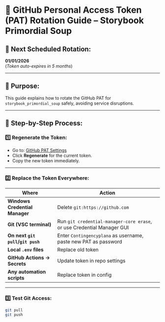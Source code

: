<!-- Save to: storybook_primordial_soup/github_personal_access_token_rotation_guide.md -->

# 🔑 GitHub Personal Access Token (PAT) Rotation Guide – Storybook Primordial Soup

## 📅 Next Scheduled Rotation:
**01/01/2026**  
(*Token auto-expires in 5 months*)

---

## 🧭 Purpose:
This guide explains how to rotate the GitHub PAT for `storybook_primordial_soup` safely, avoiding service disruptions.

---

## 🔧 Step-by-Step Process:

### 1️⃣ Regenerate the Token:
- Go to: [GitHub PAT Settings](https://github.com/settings/personal-access-tokens)
- Click **Regenerate** for the current token.
- Copy the new token immediately.

---

### 2️⃣ Replace the Token Everywhere:

| **Where** | **Action** |
|-----------|------------|
| **Windows Credential Manager** | Delete `git:https://github.com` |
| **Git (VSC terminal)** | Run `git credential-manager-core erase`, or use Credential Manager GUI |
| **On next `git pull`/`git push`** | Enter `Contingencyplana` as username, paste new PAT as password |
| **Local `.env` files** | Replace old token |
| **GitHub Actions → Secrets** | Update token in repo settings |
| **Any automation scripts** | Replace token in config |

---

### 3️⃣ Test Git Access:

```bash
git pull
git push
